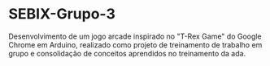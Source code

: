 # SEBIX-Grupo-3
Desenvolvimento de um jogo arcade inspirado no "T-Rex Game" do Google Chrome em Arduino, realizado como projeto de treinamento de trabalho em grupo e consolidação de conceitos aprendidos no treinamento da ada. 
